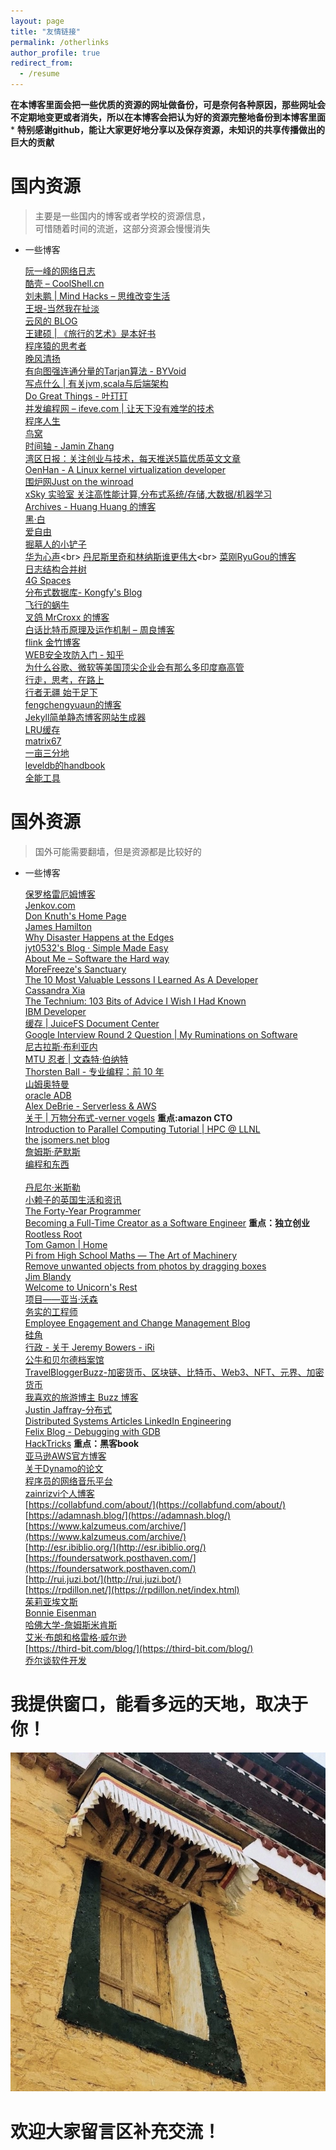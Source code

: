 ```yaml
---
layout: page
title: "友情链接"
permalink: /otherlinks
author_profile: true
redirect_from:
  - /resume
---
```


**在本博客里面会把一些优质的资源的网址做备份，可是奈何各种原因，那些网址会不定期地变更或者消失，所以在本博客会把认为好的资源完整地备份到本博客里面***
**特别感谢github，能让大家更好地分享以及保存资源，未知识的共享传播做出的巨大的贡献**

# 国内资源
>主要是一些国内的博客或者学校的资源信息，<br>
>可惜随着时间的流逝，这部分资源会慢慢消失

  * 一些博客    
  
  
    [阮一峰的网络日志](http://www.ruanyifeng.com/blog/)<br>
    [酷壳 – CoolShell.cn](https://www.coolshell.cn/)<br>
    [刘未鹏 | Mind Hacks – 思维改变生活](http://mindhacks.cn/)<br>
    [王垠-当然我在扯淡](http://www.yinwang.org/)<br>
    [云风的 BLOG](https://blog.codingnow.com/)<br>
    [王建硕 | 《旅行的艺术》是本好书](http://home.wangjianshuo.com/cn/)<br>
    [程序猿的思考者](https://program-think.blogspot.com)<br>
    [晚风清扬](http://www.qyjohn.net/)<br>
    [有向图强连通分量的Tarjan算法 - BYVoid](https://www.byvoid.com/zhs/blog/scc-tarjan)<br>
    [写点什么 | 有关jvm,scala与后端架构](http://hongjiang.info/)<br>
    [Do Great Things - 叶玎玎](http://yedingding.com/)<br>
    [并发编程网 – ifeve.com | 让天下没有难学的技术](http://ifeve.com/)<br>
    [程序人生](https://programlife.net/)<br>
    [鸟窝](https://colobu.com/)<br>
    [时间轴 - Jamin Zhang](https://jaminzhang.github.io/timeline/)<br>
    [湾区日报：关注创业与技术，每天推送5篇优质英文文章](https://wanqu.co/)<br>
    [OenHan - A Linux kernel virtualization developer](http://oenhan.com/)<br>
    [围炉网Just on the winroad](http://blog.weirong.li/)<br>
    [xSky 实验室 关注高性能计算,分布式系统/存储,大数据/机器学习](http://0xsky.com/)<br>
    [Archives - Huang Huang 的博客](https://mozillazg.com/archives.html)<br>
    [黑·白](http://blog.xiayf.cn/)<br>
    [爱自由](https://blog.just4fun.site/)<br>
    [掘墓人的小铲子](https://juemuren4449.com/)<br>
    [华为心声](https://xinsheng.huawei.com/cn/index.php?app=forum&mod=Detail&act=index&id=6228877")<br>
    [丹尼斯里奇和林纳斯谁更伟大](https://www.icode9.com/content-4-802660.html")<br>
    [菜刚RyuGou的博客](https://i6448038.github.io/2018/12/12/raft/)<br>
    [日志结构合并树](https://blog.csdn.net/EI__Nino/article/details/113984342)<br>
    [4G Spaces](https://blog.youxu.info/)<br>
    [分布式数据库- Kongfy&#39;s Blog](http://blog.kongfy.com/2020/10/)<br>
    [飞行的蜗牛](https://www.r9it.com/)<br>
    [叉鸽 MrCroxx 的博客](https://mrcroxx.github.io/)<br>
    [白话比特币原理及运作机制 – 周良博客](https://imzl.com/bitcoin-yuanli-jizhi.html)<br>
    [flink 金竹博客](https://enjoyment.cool/?spm=ata.21736010.0.0.2b74107e8clvut)<br>
    [WEB安全攻防入门 - 知乎](https://zhuanlan.zhihu.com/p/93265357)<br>
    [为什么谷歌、微软等美国顶尖企业会有那么多印度裔高管](https://www.zhihu.com/question/22860487)<br>
    [行走，思考，在路上](http://cnlox.is-programmer.com/posts/37276.html)<br>
    [行者无疆 始于足下](http://xiaohanyu.me/about/)<br>
    [fengchengyuaun的博客](https://zhu45.org/posts/2018/Mar/30/pebblesdb-building-key-value-stores-using-fragmented-log-structured-merge-trees/)<br>
    [Jekyll简单静态博客网站生成器](http://jekyllcn.com/docs/usage/)<br>
    [LRU缓存](https://blog.csdn.net/m0_58058653/article/details/123172483)<br>
    [matrix67](http://www.matrix67.com/)<br>
    [一亩三分地](https://www.1point3acres.com/bbs/)<br>
    [leveldb的handbook](https://leveldb-handbook.readthedocs.io/zh/latest/)<br>
    [全能工具](http://blog.luckly-mjw.cn/tool-show/index.html)<br>
    
# 国外资源
>国外可能需要翻墙，但是资源都是比较好的

 * 一些博客
 
   [保罗格雷厄姆博客](http://paulgraham.com/)<br>
   [Jenkov.com](http://jenkov.com/)<br> 
   [Don Knuth&#39;s Home Page](https://www-cs-faculty.stanford.edu/~knuth/)<br>
   [James Hamilton](https://mvdirona.com/jrh/Work/)<br>
   [Why Disaster Happens at the Edges](https://thenewstack.io/an-introduction-to-queue-theory-why-disaster-happens-at-the-edges/)<br>
   [jyt0532&#39;s Blog · Simple Made Easy](http://jyt0532.com/)<br> 
   [About Me – Software the Hard way](https://software.rajivprab.com/about/)<br>
   [MoreFreeze&#39;s Sanctuary](http://morefreeze.github.io/)<br>
   [The 10 Most Valuable Lessons I Learned As A Developer](https://blog.oliverjumpertz.dev/the-10-most-valuable-lessons-i-learned-as-a-developer)<br>
   [Cassandra Xia](https://cassandraxia.com/)<br>
   [The Technium: 103 Bits of Advice I Wish I Had Known](https://enjoyment.cool/archives/Apache-Flink-%E6%BC%AB%E8%B0%88/)<br>
   [IBM Developer](https://developer.ibm.com/blogs/introducing-stocktrader)<br>
   [缓存 | JuiceFS Document Center](https://juicefs.com/docs/zh/cloud/cache/#client-cache-sharing)<br>
   [Google Interview Round 2 Question | My Ruminations on Software](https://lispmachine.wordpress.com/2018/02/09/google-interview-round-2-question/)<br>
   [尼古拉斯·布利亚内](https://nicolasbouliane.com/)<br>
   [MTU 忍者 | 文森特·伯纳特](https://vincent.bernat.ch/en/blog)<br>
   [Thorsten Ball - 专业编程：前 10 年](https://thorstenball.com/blog/2022/05/17/professional-programming-the-first-10-years/)<br>
   [山姆奥特曼](https://blog.samaltman.com/archive)<br>
   [oracle ADB](http://www.dba-oracle.com/)<br>
   [Alex DeBrie - Serverless &amp; AWS](https://www.alexdebrie.com/)<br>
   [关于 | 万物分布式-verner vogels](https://www.allthingsdistributed.com/about.html) **重点:amazon CTO**<br>
   [Introduction to Parallel Computing Tutorial | HPC @ LLNL](https://hpc.llnl.gov/documentation/tutorials/introduction-parallel-computing-tutorial)<br>
   [the jsomers.net blog](http://jsomers.net/blog/speed-matters)<br>
   [詹姆斯·萨默斯](http://jsomers.net/)<br>
   [编程和东西](https://refruity.xyz/)<br>       
   [丹尼尔·米斯勒](https://danielmiessler.com/about/)<br>
   [小赖子的英国生活和资讯](https://justyy.com/archives-of-pagesposts)<br>
   [The Forty-Year Programmer](https://codefol.io/posts/the-forty-year-programmer/)<br>
   [Becoming a Full-Time Creator as a Software Engineer](https://blog.pragmaticengineer.com/how-to-become-a-full-time-creator/) **重点：独立创业**<br>
   [Rootless Root](http://www.catb.org/~esr/writings/unix-koans/index.html)<br>
   [Tom Gamon | Home](https://tomgamon.com/page/2/)<br>
   [Pi from High School Maths — The Art of Machinery](https://theartofmachinery.com/2020/10/26/pi_from_high_school_maths.html)<br>
   [Remove unwanted objects from photos by dragging boxes](https://cleanupphotos.com/)<br>
   [Jim Blandy](https://www.red-bean.com/~jimb/)<br>
   [Welcome to Unicorn&#39;s Rest](http://unicornsrest.org/)<br>
   [项目——亚当·沃森](https://adamwathan.me/projects/)<br>
   [务实的工程师](https://www.pragmaticengineer.com/)<br>
   [Employee Engagement and Change Management Blog](https://www.gapingvoid.com/blog/page/2/)<br>
   [硅角](https://siliconangle.com/category/big-data/)<br>
   [行政 - 关于 Jeremy Bowers - iRi](http://www.jerf.org/iri/post/2909)<br>
   [公牛和贝尔德档案馆](https://blog.rwbaird.com/archive)<br>
   [TravelBloggerBuzz-加密货币、区块链、比特币、Web3、NFT、元界、加密货币](https://travelbloggerbuzz.com/special-on-all-things-crypto-blockchain-bitcoin-web3-nfts-metaverse-cryptocurrencies-scams/)<br>
   [我喜欢的旅游博主 Buzz 博客](https://travelbloggerbuzz.com/blog-reviews/blogs-i-like/)<br>
   [Justin Jaffray-分布式](https://justinjaffray.com/notes/)<br>
   [Distributed Systems Articles LinkedIn Engineering](https://engineering.linkedin.com/blog/topic/distributed-systems)<br>
   [Felix Blog - Debugging with GDB](https://felix-knorr.net/posts/2022-02-27-direct-gdb.html)<br>
   [HackTricks](https://book.hacktricks.xyz/welcome/readme)  **重点：黑客book**<br>
   [亚马逊AWS官方博客](https://aws.amazon.com/cn/blogs/china/2022all/)<br>
   [关于Dynamo的论文](https://2cloudlab.com/nosql/the-dynamo-paper/)<br>
   [程序员的网络音乐平台](https://musicforprogramming.net/sixtytwo/)<br>
   [zainrizvi个人博客](https://www.zainrizvi.io/)<br>
   [https://collabfund.com/about/](https://collabfund.com/about/)<br>
   [https://adamnash.blog/](https://adamnash.blog/)<br>
   [https://www.kalzumeus.com/archive/](https://www.kalzumeus.com/archive/)<br>
   [http://esr.ibiblio.org/](http://esr.ibiblio.org/)<br>
   [https://foundersatwork.posthaven.com/](https://foundersatwork.posthaven.com/)<br>
   [http://rui.juzi.bot/](http://rui.juzi.bot/)<br>
   [https://rpdillon.net/](https://rpdillon.net/index.html)<br>
   [茱莉亚埃文斯](https://jvns.ca/projects/)<br>
   [Bonnie Eisenman](https://blog.bonnieeisenman.com/)<br>
   [哈佛大学-詹姆斯米肯斯](https://mickens.seas.harvard.edu/research)<br>
   [艾米·布朗和格雷格·威尔逊](http://www.aosabook.org/en/intro1.html#stewart-simon)<br>
   [https://third-bit.com/blog/](https://third-bit.com/blog/)<br>
   [乔尔谈软件开发](https://www.joelonsoftware.com/)
   
            
 
# 我提供窗口，能看多远的天地，取决于你！

![road](/img/藏地窗口.png)          

# 欢迎大家留言区补充交流！

